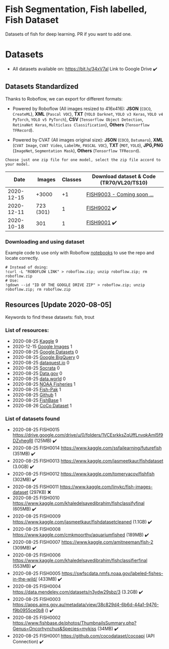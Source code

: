 # Fish Segmentation, Fish labelled, Fish Dataset

Datasets of fish for deep learning. PR if you want to add one.

# Datasets 

- All datasets available on: https://bit.ly/34xV7al Link to Google Drive ✔️

## Datasets Standardized

Thanks to Roboflow, we can export for different formats: 

- Powered by Roboflow (All images resized to 416x416): **JSON** (`COCO`, `CreateML`), **XML** (`Pascal VOC`), **TXT** (`YOLO Darknet`, `YOLO v3 Keras`, `YOLO v4 PyTorch`, `YOLO v5 PyTorch`), **CSV** (`Tensorflow Object Detection`, `RetinaNet Keras`, `Multiclass Classification`), **Others** (`Tensorflow TFRecord`).

- Powered by CVAT (All images original size): **JSON** (`COCO`, `Datumaro`), **XML** (`CVAT Image`, `CVAT Video`, `LabelMe`, `PASCAL VOC`), **TXT** (`MOT`, `YOLO`), **JPG,PNG** (`ImageNet`, `Segmentation Mask`), **Others** (`Tensorflow TFRecord`).

`Choose just one zip file for one model, select the zip file accord to your model.`

| Date       | Images     |  Classes | Download dataset & Code (TR70/VL20/TS10) |
| ---------- | ---------- | -------- | -------------------------------------    |
| 2020-12-15 | +3000      | +1       | [FISH9003 - Coming soon ...](#)          |
| 2020-12-11 | 723 (301)  | 1        | [FISH9002](https://bit.ly/34BvYeM) ✔️     |
| 2020-10-18 | 301        | 1        | [FISH9001](https://bit.ly/34BvYeM) ✔️     |

### Downloading and using dataset

Example code to use only with Roboflow [notebooks](https://models.roboflow.com/object-detection) to use the repo and locate correctly.


```
# Instead of doing:
!curl -L "ROBOFLOW LINK" > roboflow.zip; unzip roboflow.zip; rm roboflow.zip
# Use:
!gdown --id "ID OF THE GOOGLE DRIVE ZIP" > roboflow.zip; unzip roboflow.zip; rm roboflow.zip
```

## Resources [Update 2020-08-05]

Keywords to find these datasets: fish, trout

### List of resources: 

- 2020-08-25 [Kaggle](https://www.kaggle.com/datasets) 9
- 2020-12-15 [Google Images](https://www.google.com/imghp?hl=en) 1
- 2020-08-25 [Google Datasets](https://datasetsearch.research.google.com/) 0
- 2020-08-25 [Google BigQuery](https://cloud.google.com/bigquery/public-data/) 0
- 2020-08-25 [dataquest.io](www.dataquest.io) 0
- 2020-08-25 [Socrata](https://opendata.socrata.com/) 0
- 2020-08-25 [Data.gov](https://www.data.gov/) 0
- 2020-08-25 [data.world](https://data.world/datasets) 0
- 2020-08-25 [NOAA Fisheries](https://swfscdata.nmfs.noaa.gov/labeled-fishes-in-the-wild/) 1
- 2020-08-25 [Fish-Pak](https://data.mendeley.com/datasets/n3ydw29sbz/3) 1
- 2020-08-25 [Github](https://github.com) 1
- 2020-08-25 [FishBase](https://www.fishbase.de/) 1
- 2020-08-26 [CoCo Dataset](https://cocodataset.org/) 1

### List of datasets found

- 2020-08-25 FISH0015 https://drive.google.com/drive/u/0/folders/1VCEsrkksZqUffLnvqkAml5f9DZvhegRI (125MB) ✔️
- 2020-08-25 FISH0014 https://www.kaggle.com/ssfailearning/futurefish (351MB) ✔️
- 2020-08-25 FISH0013 https://www.kaggle.com/jasmeetkaur/fishdataset (3.0GB) ✔️
- 2020-08-25 FISH0012 https://www.kaggle.com/tomeryacov/fishfish (302MB) ✔️
- 2020-08-25 FISH0011 https://www.kaggle.com/linykc/fish-images-dataset (297KB) ❌
- 2020-08-25 FISH0010 https://www.kaggle.com/khaledelsayedibrahim/fishclassifyfinal (605MB) ✔️
- 2020-08-25 FISH0009 https://www.kaggle.com/jasmeetkaur/fishdatasetcleaned (1.1GB) ✔️
- 2020-08-25 FISH0008 https://www.kaggle.com/cmkmoorthy/aquariumfished (189MB) ✔️
- 2020-08-25 FISH0007 https://www.kaggle.com/amitneeman/fish-2 (309MB) ✔️
- 2020-08-25 FISH0006 https://www.kaggle.com/khaledelsayedibrahim/fishclassifierfinal (553MB) ✔️
- 2020-08-25 FISH0005 https://swfscdata.nmfs.noaa.gov/labeled-fishes-in-the-wild/ (433MB) ✔️
- 2020-08-25 FISH0004 https://data.mendeley.com/datasets/n3ydw29sbz/3 (3.2GB) ✔️
- 2020-08-25 FISH0003 https://apps.aims.gov.au/metadata/view/38c829d4-6b6d-44a1-9476-f9b0955ce0b8 () ✔️
- 2020-08-25 FISH0002 https://www.fishbase.de/photos/ThumbnailsSummary.php?Genus=Oncorhynchus&Species=mykiss (34MB) ✔️
- 2020-08-25 FISH0001 https://github.com/cocodataset/cocoapi (API Connection) ✔️
